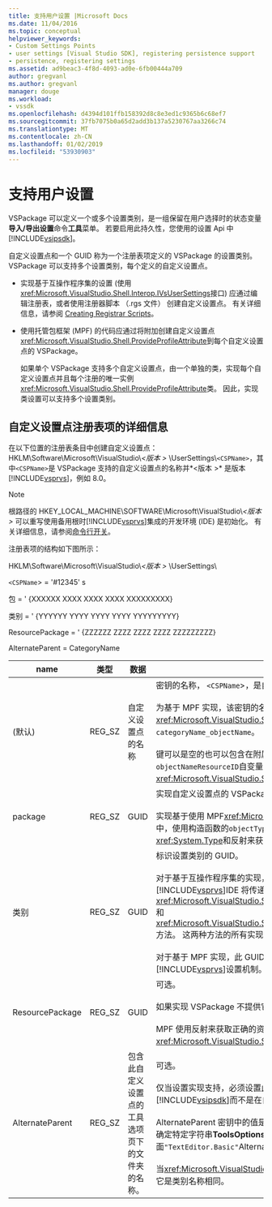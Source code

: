 ```yaml
---
title: 支持用户设置 |Microsoft Docs
ms.date: 11/04/2016
ms.topic: conceptual
helpviewer_keywords:
- Custom Settings Points
- user settings [Visual Studio SDK], registering persistence support
- persistence, registering settings
ms.assetid: ad9beac3-4f8d-4093-ad0e-6fb00444a709
author: gregvanl
ms.author: gregvanl
manager: douge
ms.workload:
- vssdk
ms.openlocfilehash: d4394d101ffb158392d8c8e3ed1c9365b6c68ef7
ms.sourcegitcommit: 37fb7075b0a65d2add3b137a5230767aa3266c74
ms.translationtype: MT
ms.contentlocale: zh-CN
ms.lasthandoff: 01/02/2019
ms.locfileid: "53930903"
---
```

# <a name="support-for-user-settings"></a>支持用户设置
VSPackage 可以定义一个或多个设置类别，是一组保留在用户选择时的状态变量**导入/导出设置**命令**工具**菜单。 若要启用此持久性，您使用的设置 Api 中[!INCLUDE[vsipsdk](../../extensibility/includes/vsipsdk_md.md)]。  

 自定义设置点和一个 GUID 称为一个注册表项定义的 VSPackage 的设置类别。 VSPackage 可以支持多个设置类别，每个定义的自定义设置点。  

-   实现基于互操作程序集的设置 (使用<xref:Microsoft.VisualStudio.Shell.Interop.IVsUserSettings>接口) 应通过编辑注册表，或者使用注册器脚本 （.rgs 文件） 创建自定义设置点。 有关详细信息，请参阅 [Creating Registrar Scripts](/cpp/atl/creating-registrar-scripts)。  

-   使用托管包框架 (MPF) 的代码应通过将附加创建自定义设置点<xref:Microsoft.VisualStudio.Shell.ProvideProfileAttribute>到每个自定义设置点的 VSPackage。  

     如果单个 VSPackage 支持多个自定义设置点，由一个单独的类，实现每个自定义设置点并且每个注册的唯一实例<xref:Microsoft.VisualStudio.Shell.ProvideProfileAttribute>类。 因此，实现类设置可以支持多个设置类别。  

## <a name="custom-settings-point-registry-entry-details"></a>自定义设置点注册表项的详细信息  
 在以下位置的注册表条目中创建自定义设置点：HKLM\Software\Microsoft\VisualStudio\\*\<版本 >* \UserSettings\\`<CSPName>`，其中`<CSPName>`是 VSPackage 支持的自定义设置点的名称并*\<版本 >* 是版本[!INCLUDE[vsprvs](../../code-quality/includes/vsprvs_md.md)]，例如 8.0。  

> [!NOTE]
>  根路径的 HKEY_LOCAL_MACHINE\SOFTWARE\Microsoft\VisualStudio\\*\<版本 >* 可以重写使用备用根时[!INCLUDE[vsprvs](../../code-quality/includes/vsprvs_md.md)]集成的开发环境 (IDE) 是初始化。 有关详细信息，请参阅[命令行开关](../../extensibility/command-line-switches-visual-studio-sdk.md)。  

 注册表项的结构如下图所示：  

 HKLM\Software\Microsoft\VisualStudio\\*\<版本 >* \UserSettings\  

 `<CSPName`> = '#12345' s  

 包 = ' {XXXXXX XXXX XXXX XXXX XXXXXXXXX}  

 类别 = ' {YYYYYY YYYY YYYY YYYY YYYYYYYYY}  

 ResourcePackage = ' {ZZZZZZ ZZZZ ZZZZ ZZZZ ZZZZZZZZZ}  

 AlternateParent = CategoryName  


| name | 类型 | 数据 | 描述 |
|-----------------|--------| - | - |
| (默认) | REG_SZ | 自定义设置点的名称 | 密钥的名称， `<CSPName`>，是自定义设置点的未本地化的名称。<br /><br /> 为基于 MPF 实现，该密钥的名称获取通过组合`categoryName`并`objectName`的参数<xref:Microsoft.VisualStudio.Shell.ProvideProfileAttribute>构造函数到`categoryName_objectName`。<br /><br /> 键可以是空的也可以包含在附属 DLL 中的本地化字符串的引用的 ID。 此值从获取`objectNameResourceID`自变量<xref:Microsoft.VisualStudio.Shell.ProvideProfileAttribute>构造函数。 |
| package | REG_SZ | GUID | 实现自定义设置点的 VSPackage 的 GUID。<br /><br /> 实现基于使用 MPF<xref:Microsoft.VisualStudio.Shell.ProvideProfileAttribute>类中，使用构造函数的`objectType`参数，其中包含 VSPackage 的<xref:System.Type>和反射来获取此值。 |
| 类别 | REG_SZ | GUID | 标识设置类别的 GUID。<br /><br /> 对于基于互操作程序集的实现，此值可以是任意选定的 GUID，这[!INCLUDE[vsprvs](../../code-quality/includes/vsprvs_md.md)]IDE 将传递给<xref:Microsoft.VisualStudio.Shell.Interop.IVsUserSettings.ExportSettings%2A>和<xref:Microsoft.VisualStudio.Shell.Interop.IVsUserSettings.ImportSettings%2A>方法。 这两种方法的所有实现应都验证其 GUID 参数。<br /><br /> 对于基于 MPF 实现，此 GUID 通过<xref:System.Type>类实现的[!INCLUDE[vsprvs](../../code-quality/includes/vsprvs_md.md)]设置机制。 |
| ResourcePackage | REG_SZ | GUID | 可选。<br /><br /> 如果实现 VSPackage 不提供它们，则路径以附属 DLL 包含本地化字符串。<br /><br /> MPF 使用反射来获取正确的资源的 VSPackage，因此<xref:Microsoft.VisualStudio.Shell.ProvideProfileAttribute>类不会设置此参数。 |
| AlternateParent | REG_SZ | 包含此自定义设置点的工具选项页下的文件夹的名称。 | 可选。<br /><br /> 仅当设置实现支持，必须设置此值**工具选项**使用中的持久性机制的页[!INCLUDE[vsipsdk](../../extensibility/includes/vsipsdk_md.md)]而不是在自动化模型来保存状态的机制。<br /><br /> AlternateParent 密钥中的值是在这些情况下，`topic`一部分`topic.sub-topic`用来确定特定字符串**ToolsOptions**页。 例如，对于**ToolsOptions**页面`"TextEditor.Basic"`AlternateParent 的值将为`"TextEditor"`。<br /><br /> 当<xref:Microsoft.VisualStudio.Shell.ProvideProfileAttribute>生成自定义设置点，它是类别名称相同。 |
